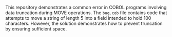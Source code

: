 This repository demonstrates a common error in COBOL programs involving data truncation during MOVE operations. The `bug.cob` file contains code that attempts to move a string of length 5 into a field intended to hold 100 characters. However, the solution demonstrates how to prevent truncation by ensuring sufficient space. 